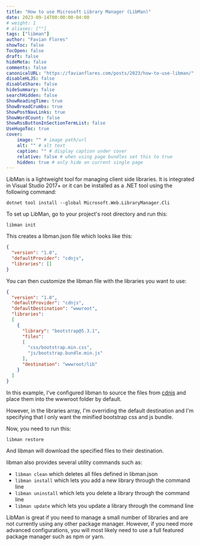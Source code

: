 ```yaml
---
title: "How to use Microsoft Library Manager (LibMan)"
date: 2023-09-14T00:00:00-04:00
# weight: 1
# aliases: [""]
tags: ["libman"]
author: "Favian Flores"
showToc: false
TocOpen: false
draft: false
hideMeta: false
comments: false
canonicalURL: "https://favianflores.com/posts/2023/how-to-use-libman/"
disableHLJS: false
disableShare: false
hideSummary: false
searchHidden: false
ShowReadingTime: true
ShowBreadCrumbs: true
ShowPostNavLinks: true
ShowWordCount: false
ShowRssButtonInSectionTermList: false
UseHugoToc: true
cover:
    image: "" # image path/url
    alt: "" # alt text
    caption: "" # display caption under cover
    relative: false # when using page bundles set this to true
    hidden: true # only hide on current single page
---
```


LibMan is a lightweight tool for managing client side libraries. It is integrated in Visual Studio 2017+ or it can be installed as a .NET tool using the following command:

```shell
dotnet tool install --global Microsoft.Web.LibraryManager.Cli
```

To set up LibMan, go to your project's root directory and run this:

```shell
libman init
```

This creates a libman.json file which looks like this:

```json
{
  "version": "1.0",
  "defaultProvider": "cdnjs",
  "libraries": []
}
```

You can then customize the libman file with the libraries you want to use:

```json
{
  "version": "1.0",
  "defaultProvider": "cdnjs",
  "defaultDestination": "wwwroot",
  "libraries": 
  [
    {
      "library": "bootstrap@5.3.1",
      "files": 
      [
        "css/bootstrap.min.css",
        "js/bootstrap.bundle.min.js"
      ],
      "destination": "wwwroot/lib"
    }
  ]
}
```

In this example, I've configured libman to source the files from [cdnjs](https://cdnjs.com) and place them into the wwwroot folder by default. 

However, in the libraries array, I'm overriding the default destination and I'm specifying that I only want the minified bootstrap css and js bundle.

Now, you need to run this:

```shell
libman restore
```

And libman will download the specified files to their destination.

libman also provides several utility commands such as:

- `libman clean` which deletes all files defined in libman.json
- `libman install` which lets you add a new library through the command line
- `libman uninstall` which lets you delete a library through the command line
- `libman update` which lets you update a library through the command line

LibMan is great if you need to manage a small number of libraries and are not currently using any other package manager. However, if you need more advanced configurations, you will most likely need to use a full featured package manager such as npm or yarn.